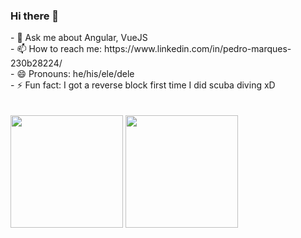 ### Hi there 👋
<!--
**PedroHML1/PedroHML1** is a ✨ _special_ ✨ repository because its `README.md` (this file) appears on your GitHub profile.
Here are some ideas to get you started:
- 🔭 I’m currently working on ...
- 🌱 I’m currently learning ...
- 👯 I’m looking to collaborate on ...
- 🤔 I’m looking for help with ...
- 💬 Ask me about ...
- 📫 How to reach me: ...
- 😄 Pronouns: ...
- ⚡ Fun fact: ...
-->

<div>
  - 💬 Ask me about Angular, VueJS
</div>
<div>
  - 📫 How to reach me: https://www.linkedin.com/in/pedro-marques-230b28224/
  </div>
  <div>
- 😄 Pronouns: he/his/ele/dele
  </div>
  <div>
- ⚡ Fun fact: I got a reverse block first time I did scuba diving xD
</div>
</br>
</br>
<div>
 <img height="180em" src="https://github-readme-stats.vercel.app/api?username=PedroHML1&show_icons=true&theme=tokyonight"/>
 <img height="180em" src="https://github-readme-stats.vercel.app/api/top-langs/?username=PedroHML1&layout=compact&theme=tokyonight"/>
</div>
